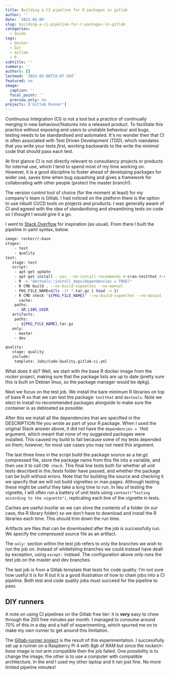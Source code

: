 ```yaml
---
title: Building a CI pipeline for R packages in gitlab
author: ''
date: '2021-02-06'
slug: building-a-ci-pipeline-for-r-packages-in-gitlab
categories:
  - Guide
tags:
  - Docker
  - Git
  - Gitlab
  - R
subtitle: ''
summary: ''
authors: []
lastmod: '2021-02-06T15:07:39Z'
featured: no
image:
  caption: ''
  focal_point: ''
  preview_only: no
projects: ['Gitlab Runner']
---
```



Continuous Integration (CI) is not a tool but a practice of continually merging in new behaviour/features into a released product. To facilitate this practice without exposing end users to unstable behaviour and bugs, testing needs to be standardised and automated. It's no wonder then that CI is often associated with Test Driven Development (TDD), which mandates that you write your tests *first*, working backwards to the write the minimal code that should pass each test.

At first glance CI is not directly relevant to consultancy projects or products for internal use, which I tend to spend most of my time working on. However, it is a good discipline to foster ahead of developing packages for wider use, saves time when bug squashing and gives a framework for collaborating with other people (protect the master branch!).

The version control tool of choice (for the moment at least) for my company's team is Gitlab. I had noticed on the platform there is the option to use inbuilt CI/CD tools on projects and products. I was generally aware of CI and agreed with the idea of standardising and streamlining tests on code so I thought I would give it a go. 

I went to [Stack Overflow](https://stackoverflow.com/a/51874023/10960765) for inspiration (as usual). From there I built the pipeline in yaml syntax, below.

``` bash
image: rocker/r-base
stages:
    - test
    - quality
test:
   stage: test
   script:
    - apt-get update
    - apt-get install --yes --no-install-recommends r-cran-testthat r-cran-devtools
    - R -e "devtools::install_deps(dependencies = TRUE)"
    - R CMD build . --no-build-vignettes --no-manual
    - PKG_FILE_NAME=$(ls -1t *.tar.gz | head -n 1)
    - R CMD check "${PKG_FILE_NAME}" --no-build-vignettes --no-manual
      cache:
    paths:
     - $R_LIBS_USER
   artifacts:
    paths:
     - ${PKG_FILE_NAME}.tar.gz
   only:
    - master
    - dev

quality:
   stage: quality
   include:
    template: Jobs/Code-Quality.gitlab-ci.yml
```  

What does it do? Well, we start with the base R docker image from the _rocker_ project, making sure that the package lists are up to date (pretty sure this is built on Debian linux, so the package manager would be dpkg). 

Next we focus on the test job. We install the bare minimum R libraries on top of base R so that we can test the package: `testthat` and `devtools`. Note we elect to install no recommended packages alongside to make sure the container is as debloated as possible.

After this we install all the dependencies that are specified in the DESCRIPTION file you wrote as part of your R package. When I used the original Stack answer above, it did not have the `dependencies = TRUE` argument, which meant that none of my suggested packages were installed. This caused my build to fail because some of my tests depended on them; however, for most use cases you may not need this argument.

The last three lines in the script build the package source as a _tar.gz_ compressed file, store the package name from this file into a variable, and then use it to call `CMD check`. This final line tests both for whether all unit tests described in the _/tests_ folder have passed, and whether the package can be built without errors. Note that for building the source and checking it we specify that we will not build vignettes or man pages. Although testing these might be useful they take a long time to run. In lieu of testing the vignette, I will often run a battery of unit tests using `context("Testing according to the vignette")`, replicating each line of the vignette in tests.

Caches are useful insofar as we can store the contents of a folder (in our case, the R library folder) so we don't have to download and install the R libraries each time. This should trim down the run time.

Artifacts are files that can be downloaded after the job is successfully run. We specify the compressed source file as an artifact.

The `only:` section within the test job refers to only the branches we wish to run the job on. Instead of whitelisting branches we could instead have dealt by exception, using `except:` instead. The configuration above only runs the test job on the master and dev branches.

The last job is from a Gitlab template that tests for code quality. I'm not sure how useful it is for R but it is a good illustration of how to chain jobs into a CI pipeline. Both test and code quality jobs must succeed for the pipeline to pass.

## DIY runners
A note on using CI pipelines on the Gitlab free tier: it is **very** easy to chew through the 200 free minutes per month. I managed to consume around 70% of this in a day and a half of experimenting, which spurred me on to make my own runner to get around this limitation.

The [Gitlab-runner project](https://www.algorist.co.uk/project/internal-project/gitlab-runner/) is the result of this experimentation. I successfully set up a runner on a Raspberry Pi 4 with 8gb of RAM but since the _rocker/r-base_ image is not arm compatible then the job failed. One possibility is to change the image; the other is to use a computer with compatible architecture. In the end I used my other laptop and it ran just fine. No more limited pipeline minutes!